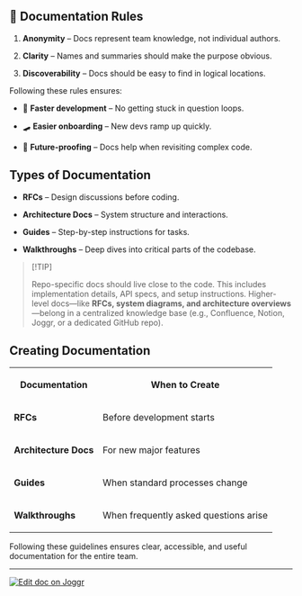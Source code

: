<!--@@joggrdoc@@-->
<!-- @joggr:version(v2):end -->
<!-- @joggr:warning:start -->
<!-- 
  _   _   _    __        __     _      ____    _   _   ___   _   _    ____     _   _   _ 
 | | | | | |   \ \      / /    / \    |  _ \  | \ | | |_ _| | \ | |  / ___|   | | | | | |
 | | | | | |    \ \ /\ / /    / _ \   | |_) | |  \| |  | |  |  \| | | |  _    | | | | | |
 |_| |_| |_|     \ V  V /    / ___ \  |  _ <  | |\  |  | |  | |\  | | |_| |   |_| |_| |_|
 (_) (_) (_)      \_/\_/    /_/   \_\ |_| \_\ |_| \_| |___| |_| \_|  \____|   (_) (_) (_)
                                                              
This document is managed by Joggr. Editing this document could break Joggr's core features, i.e. our 
ability to auto-maintain this document. Please use the Joggr editor to edit this document 
(link at bottom of the page).
-->
<!-- @joggr:warning:end -->
## 📜 Documentation Rules

1. **Anonymity** – Docs represent team knowledge, not individual authors.

2. **Clarity** – Names and summaries should make the purpose obvious.

3. **Discoverability** – Docs should be easy to find in logical locations.

Following these rules ensures:

* 🚀 **Faster development** – No getting stuck in question loops.

* 🛹 **Easier onboarding** – New devs ramp up quickly.

* 🔮 **Future-proofing** – Docs help when revisiting complex code.

## **Types of Documentation**

* **RFCs** – Design discussions before coding.

* **Architecture Docs** – System structure and interactions.

* **Guides** – Step-by-step instructions for tasks.

* **Walkthroughs** – Deep dives into critical parts of the codebase.

> \[!TIP]
>
> Repo-specific docs should live close to the code. This includes implementation details, API specs, and setup instructions. Higher-level docs—like **RFCs, system diagrams, and architecture overviews**—belong in a centralized knowledge base (e.g., Confluence, Notion, Joggr, or a dedicated GitHub repo).

## **Creating Documentation**

<table class="dashdraft-table">
  <tbody>
    <tr class="dashdraft-table-row">
      <th class="dashdraft-table-header" colspan="1" rowspan="1">
        <p class="dashdraft-paragraph">Documentation</p>
      </th>
      <th class="dashdraft-table-header" colspan="1" rowspan="1">
        <p class="dashdraft-paragraph">When to Create</p>
      </th>
    </tr>
    <tr class="dashdraft-table-row">
      <td class="dashdraft-table-cell" colspan="1" rowspan="1">
        <p class="dashdraft-paragraph"><strong class="dashdraft-bold">RFCs</strong></p>
      </td>
      <td class="dashdraft-table-cell" colspan="1" rowspan="1">
        <p class="dashdraft-paragraph">Before development starts</p>
      </td>
    </tr>
    <tr class="dashdraft-table-row">
      <td class="dashdraft-table-cell" colspan="1" rowspan="1">
        <p class="dashdraft-paragraph"><strong class="dashdraft-bold">Architecture Docs</strong></p>
      </td>
      <td class="dashdraft-table-cell" colspan="1" rowspan="1">
        <p class="dashdraft-paragraph">For new major features</p>
      </td>
    </tr>
    <tr class="dashdraft-table-row">
      <td class="dashdraft-table-cell" colspan="1" rowspan="1">
        <p class="dashdraft-paragraph"><strong class="dashdraft-bold">Guides</strong></p>
      </td>
      <td class="dashdraft-table-cell" colspan="1" rowspan="1">
        <p class="dashdraft-paragraph">When standard processes change</p>
      </td>
    </tr>
    <tr class="dashdraft-table-row">
      <td class="dashdraft-table-cell" colspan="1" rowspan="1">
        <p class="dashdraft-paragraph"><strong class="dashdraft-bold">Walkthroughs</strong></p>
      </td>
      <td class="dashdraft-table-cell" colspan="1" rowspan="1">
        <p class="dashdraft-paragraph">When frequently asked questions arise</p>
      </td>
    </tr>
  </tbody>
</table>

Following these guidelines ensures clear, accessible, and useful documentation for the entire team.

<!-- @joggr:editLink(284ccfba-f508-4d64-aaf4-cef948ae6e58):start -->
---
<a href="https://app.joggr.io/app/documents/284ccfba-f508-4d64-aaf4-cef948ae6e58/edit">
  <img src="https://cdn.joggr.io/assets/static/badges/joggr-document-edit.svg?did=284ccfba-f508-4d64-aaf4-cef948ae6e58" alt="Edit doc on Joggr" />
</a>
<!-- @joggr:editLink(284ccfba-f508-4d64-aaf4-cef948ae6e58):end -->
